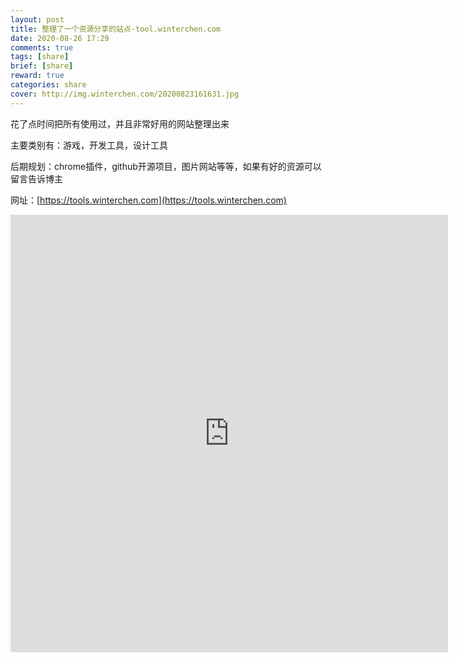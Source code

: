 ```yaml
---
layout: post
title: 整理了一个资源分享的站点-tool.winterchen.com
date: 2020-08-26 17:29
comments: true
tags: [share]
brief: [share]
reward: true
categories: share
cover: http://img.winterchen.com/20200823161631.jpg
---
```


花了点时间把所有使用过，并且非常好用的网站整理出来

主要类别有：游戏，开发工具，设计工具

后期规划：chrome插件，github开源项目，图片网站等等，如果有好的资源可以留言告诉博主

网址：[https://tools.winterchen.com](https://tools.winterchen.com)

<iframe src="https://tools.winterchen.com" width="700px" height="700px" frameborder="0" scrolling="yes"> </iframe>